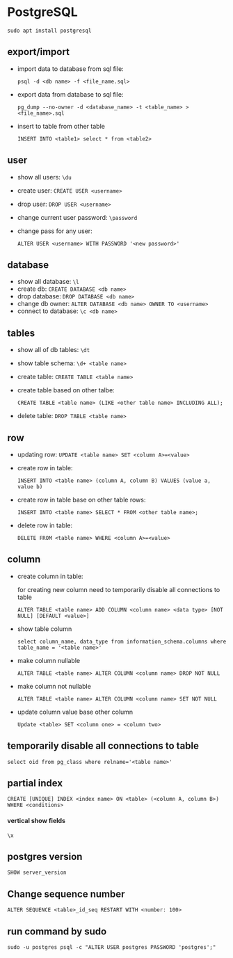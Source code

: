 # PostgreSQL

`sudo apt install postgresql`

## export/import

- import data to database from sql file:

  `psql -d <db name> -f <file_name.sql>`

- export data from database to sql file:

  `pg_dump --no-owner -d <database_name> -t <table_name> > <file_name>.sql`
  
- insert to table from other table

  `INSERT INTO <table1> select * from <table2>`

## user

- show all users: `\du`

- create user: `CREATE USER <username>`

- drop user: `DROP USER <username>`

- change current user password: `\password`

- change pass for any user:

  `ALTER USER <username> WITH PASSWORD '<new password>'`

## database

- show all database: `\l`
- create db: `CREATE DATABASE <db name>`
- drop database: `DROP DATABASE <db name>`
- change db owner: `ALTER DATABASE <db name> OWNER TO <username>`
- connect to database: `\c <db name>`

## tables

- show all of db tables: `\dt`

- show table schema: `\d+ <table name>`

- create table: `CREATE TABLE <table name>`

- create table based on other talbe:

  `CREATE TABLE <table name> (LIKE <other table name> INCLUDING ALL);`

- delete table: `DROP TABLE <table name>`

## row

- updating row: `UPDATE <table name> SET <column A>=<value>`

- create row in table:

  `INSERT INTO <table name> (column A, column B) VALUES (value a, value b)`

- create row in table base on other table rows:

  `INSERT INTO <table name> SELECT * FROM <other table name>;`

- delete row in table:

  `DELETE FROM <table name> WHERE <column A>=<value>`

## column

- create column in table:

  for creating new column need to temporarily disable all connections to table

  `ALTER TABLE <table name> ADD COLUMN <column name> <data type> [NOT NULL] [DEFAULT <value>]`
  
- show table column

  `select column_name, data_type from information_schema.columns where table_name = '<table name>'`

- make column nullable

  `ALTER TABLE <table name> ALTER COLUMN <column name> DROP NOT NULL`

- make column not nullable

  `ALTER TABLE <table name> ALTER COLUMN <column name> SET NOT NULL`

- update column value base other column

  `Update <table> SET <column one> = <column two>`

## temporarily disable all connections to table

`select oid from pg_class where relname='<table name>'`

## partial index

`CREATE [UNIQUE] INDEX <index name> ON <table> (<column A, column B>) WHERE <conditions>`

#### vertical show fields

`\x`

## postgres version

`SHOW server_version`

## Change sequence number

`ALTER SEQUENCE <table>_id_seq RESTART WITH <number: 100>`

## run command by sudo

`sudo -u postgres psql -c "ALTER USER postgres PASSWORD 'postgres';"`